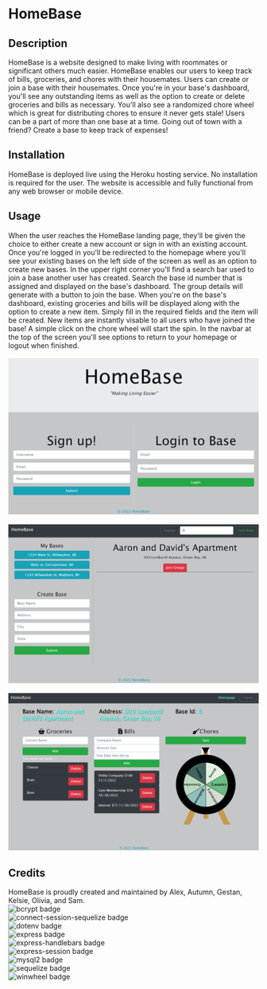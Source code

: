 # HomeBase

## Description
HomeBase is a website designed to make living with roommates or significant others much easier. HomeBase enables our users to keep track of bills, groceries, and chores with their housemates. Users can create or join a base with their housemates. Once you're in your base's dashboard, you'll see any outstanding items as well as the option to create or delete groceries and bills as necessary. You'll also see a randomized chore wheel which is great for distributing chores to ensure it never gets stale! Users can be a part of more than one base at a time. Going out of town with a friend? Create a base to keep track of expenses!

## Installation
HomeBase is deployed live using the Heroku hosting service. No installation is required for the user. The website is accessible and fully functional from any web browser or mobile device.

## Usage
When the user reaches the HomeBase landing page, they'll be given the choice to either create a new account or sign in with an existing account. Once you're logged in you'll be redirected to the homepage where you'll see your existing bases on the left side of the screen as well as an option to create new bases. In the upper right corner you'll find a search bar used to join a base another user has created. Search the base id number that is assigned and displayed on the base's dashboard. The group details will generate with a button to join the base. When you're on the base's dashboard, existing groceries and bills will be displayed along with the option to create a new item. Simply fill in the required fields and the item will be created. New items are instantly visable to all users who have joined the base! A simple click on the chore wheel will start the spin. In the navbar at the top of the screen you'll see options to return to your homepage or logout when finished.
</br>
</br>
![landing page](./public/assets/login-screenshot.PNG)
</br>
</br>
![homepage](./public/assets/homepage-screenshot.PNG)
</br>
</br>
![dashboard](./public/assets/dashboard-screenshot.PNG)

## Credits
HomeBase is proudly created and maintained by Alex, Autumn, Gestan, Kelsie, Olivia, and Sam.
</br>
![bcrypt badge](https://img.shields.io/badge/bcrypt-5.0.1-blue)
</br>
![connect-session-sequelize badge](https://img.shields.io/badge/connect--session--sequelize-7.1.4-blue)
</br>
![dotenv badge](https://img.shields.io/badge/dotenv-16.0.1-blue)
</br>
![express badge](https://img.shields.io/badge/express-4.18.1-blue)
</br>
![express-handlebars badge](https://img.shields.io/badge/express--handlebars-6.0.6-blue)
</br>
![express-session badge](https://img.shields.io/badge/express--session-1.17.3-blue)
</br>
![mysql2 badge](https://img.shields.io/badge/mysql2-2.3.3-blue)
</br>
![sequelize badge](https://img.shields.io/badge/sequelize-6.21.4-blue)
</br>
![winwheel badge](https://img.shields.io/badge/winwheel-1.0.1-blue)





